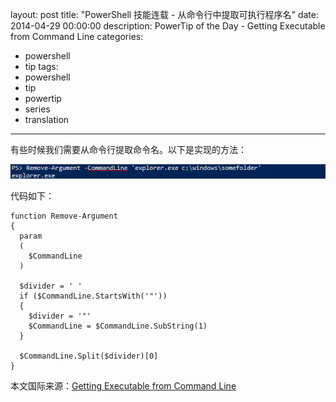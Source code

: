 ﻿layout: post
title: "PowerShell 技能连载 - 从命令行中提取可执行程序名"
date: 2014-04-29 00:00:00
description: PowerTip of the Day - Getting Executable from Command Line
categories:
- powershell
- tip
tags:
- powershell
- tip
- powertip
- series
- translation
---
有些时候我们需要从命令行提取命令名。以下是实现的方法：

![](/img/2014-04-29-getting-executable-from-command-line-001.png)

代码如下：

    function Remove-Argument
    {
      param
      (
        $CommandLine
      )
      
      $divider = ' '
      if ($CommandLine.StartsWith('"')) 
      { 
        $divider = '"'
        $CommandLine = $CommandLine.SubString(1)
      }
      
      $CommandLine.Split($divider)[0]
    } 

<!--more-->
本文国际来源：[Getting Executable from Command Line](http://community.idera.com/powershell/powertips/b/tips/posts/getting-executable-from-command-line)
